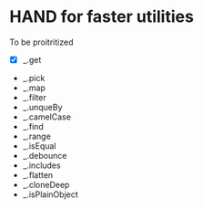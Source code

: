# HAND for faster utilities


To be proitritized

- [x] _.get

*  _.pick
* _.map
* _.filter
* _.unqueBy
* _.camelCase
* _.find
* _.range
* _.isEqual
* _.debounce
* _.includes
* _.flatten
* _.cloneDeep
* _.isPlainObject